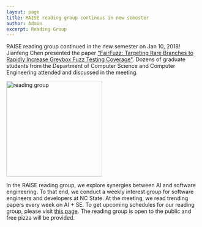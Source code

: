 ```yaml
---
layout: page
title: RAISE reading group continous in new semester
author: Admin
excerpt: Reading Group
---
```

RAISE reading group continued in the new semester on Jan 10, 2018! Jianfeng Chen presented the paper ["FairFuzz: Targeting Rare Branches to Rapidly Increase Greybox Fuzz Testing Coverage"](https://arxiv.org/abs/1709.07101). Dozens of graduate students from the Department of Computer Science and Computer Engineering attended and discussed in the meeting.

<img src="{{site.url}}/img/reading.jpg" alt="reading group" height="250">

In the RAISE reading group, we explore synergies between AI and software engineering. To that end, we conduct a weekly interest group for software engineers and developers at NC State. At the meeting, we read trending papers every week on AI + SE. To get upcoming schedules for our reading group, please visit [this page](http://ai4se.net/events/). The reading group is open to the public and free pizza will be provided.